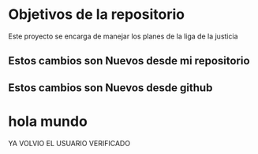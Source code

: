 # Objetivos de la repositorio

Este proyecto se encarga de manejar los planes de la liga de la justicia


## Estos cambios son Nuevos desde mi repositorio
## Estos cambios son Nuevos desde github


# hola mundo 
YA VOLVIO EL USUARIO VERIFICADO